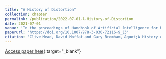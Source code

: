 ```yaml
---
title: "A History of Distortion"
collection: chapter
permalink: /publication/2022-07-01-A-History-of-Distortion
date: 2021-07-01
venue: 'In the proceedings of Handbook of Artificial Intelligence for Music'
paperurl: 'https://doi.org/10.1007/978-3-030-72116-9_13'
citation: 'Clive Mead, David Moffat and Gary Bromham, &quot;A History of Distortion.&quot; In Distortion in Music Production, 2022.'
---
```

[Access paper here](https://doi.org/10.1007/978-3-030-72116-9_13){:target="_blank"}
